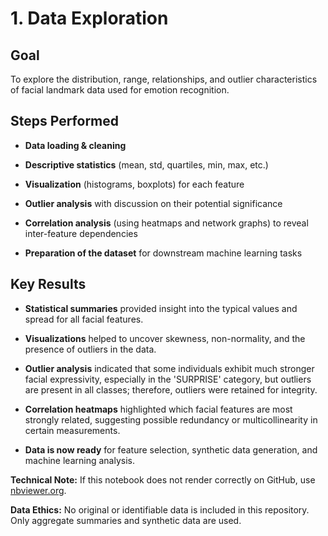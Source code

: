 # 1. Data Exploration
## Goal
To explore the distribution, range, relationships, and outlier characteristics of facial landmark data used for emotion recognition.

## Steps Performed
- **Data loading & cleaning**

- **Descriptive statistics** (mean, std, quartiles, min, max, etc.)

- **Visualization** (histograms, boxplots) for each feature

- **Outlier analysis** with discussion on their potential significance

- **Correlation analysis** (using heatmaps and network graphs) to reveal inter-feature dependencies

- **Preparation of the dataset** for downstream machine learning tasks

## Key Results
- **Statistical summaries** provided insight into the typical values and spread for all facial features.

- **Visualizations** helped to uncover skewness, non-normality, and the presence of outliers in the data.

- **Outlier analysis** indicated that some individuals exhibit much stronger facial expressivity, especially in the 'SURPRISE' category, but outliers are present in all classes; therefore, outliers were retained for integrity.

- **Correlation heatmaps**  highlighted which facial features are most strongly related, suggesting possible redundancy or multicollinearity in certain measurements.

- **Data is now ready** for feature selection, synthetic data generation, and machine learning analysis.


**Technical Note:**
If this notebook does not render correctly on GitHub, use [nbviewer.org](https://nbviewer.org/github/nikosgkontas/Facial-Expression-Recognition/blob/main/1.%20Data%20Exploration/1%20DATA%20EXPLORATION.ipynb).

**Data Ethics:**
No original or identifiable data is included in this repository. Only aggregate summaries and synthetic data are used.
